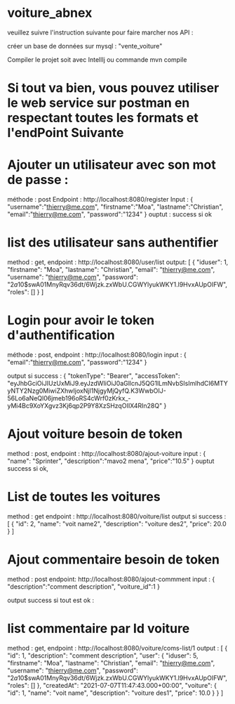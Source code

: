 # voiture_abnex
veuillez suivre l'instruction suivante pour faire marcher nos API :

créer un base de données sur mysql : "vente_voiture"

Compiler le projet soit avec IntellIj ou commande mvn compile

# Si tout va bien, vous pouvez utiliser le web service sur postman en respectant toutes les formats et l'endPoint Suivante

# Ajouter un utilisateur avec son mot de passe :
méthode : post
Endpoint : http://localhost:8080/register
Input :
{
	"username":"thierry@me.com",
	"firstname":"Moa",
	"lastname":"Christian",
	"email":"thierry@me.com",
	"password":"1234"
}
ouptut : success si ok


# list des utilisateur sans authentifier
method : get,
endpoint : http://localhost:8080/user/list
output:
 [   {
        "iduser": 1,
        "firstname": "Moa",
        "lastname": "Christian",
        "email": "thierry@me.com",
        "username": "thierry@me.com",
        "password": "$2a$10$swA01MnyRqv36dt/6Wjzk.zxWbU.CGWYlyukWKY1.l9HvxAUpOIFW",
        "roles": []
    }
]

# Login pour avoir le token d'authentification 
méthode : post,
endpoint : http://localhost:8080/login
input :
{
	"email":"thierry@me.com",
	"password":"1234"
}

output si success :
{
    "tokenType": "Bearer",
    "accessToken": "eyJhbGciOiJIUzUxMiJ9.eyJzdWIiOiJ0aGllcnJ5QG1lLmNvbSIsImlhdCI6MTYyNTY2Nzg0MiwiZXhwIjoxNjI1NjgyMjQyfQ.K3WwbOIJ-56Lo6aNeQl06jmeb196oRS4cWrf0zKrkx_-yMi4Bc9XoYXgvz3Kj6qp2P9Y8XzSHzqOIIX4RIn28Q"
}


# Ajout voiture besoin de token
method : post,
endpoint : http://localhost:8080/ajout-voiture
input :
{
    "name": "Sprinter",
    "description":"mavo2 mena",
    "price":"10.5"
}
ouptut success si ok,

# List de toutes les voitures
method : get
endpoint : http://localhost:8080/voiture/list
output si success :
[
    {
        "id": 2,
        "name": "voit name2",
        "description": "voiture des2",
        "price": 20.0
    }
]

# Ajout commentaire besoin de token
method : post
endpoint: http://localhost:8080/ajout-commment
input :
{
    "description":"comment description",
    "voiture_id":1
}


output success si tout est ok :

# list commentaire par Id voiture
 method : get,
 endpoint : http://localhost:8080/voiture/coms-list/1
 output :
 [
    {
        "id": 1,
        "description": "comment description",
        "user": {
            "iduser": 5,
            "firstname": "Moa",
            "lastname": "Christian",
            "email": "thierry@me.com",
            "username": "thierry@me.com",
            "password": "$2a$10$swA01MnyRqv36dt/6Wjzk.zxWbU.CGWYlyukWKY1.l9HvxAUpOIFW",
            "roles": []
        },
        "createdAt": "2021-07-07T11:47:43.000+00:00",
        "voiture": {
            "id": 1,
            "name": "voit name",
            "description": "voiture des1",
            "price": 10.0
        }
    }
]    


















